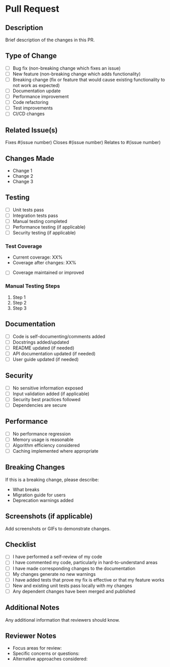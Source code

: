 # Pull Request

## Description
Brief description of the changes in this PR.

## Type of Change
- [ ] Bug fix (non-breaking change which fixes an issue)
- [ ] New feature (non-breaking change which adds functionality)
- [ ] Breaking change (fix or feature that would cause existing functionality to not work as expected)
- [ ] Documentation update
- [ ] Performance improvement
- [ ] Code refactoring
- [ ] Test improvements
- [ ] CI/CD changes

## Related Issue(s)
Fixes #(issue number)
Closes #(issue number)
Relates to #(issue number)

## Changes Made
- Change 1
- Change 2
- Change 3

## Testing
- [ ] Unit tests pass
- [ ] Integration tests pass
- [ ] Manual testing completed
- [ ] Performance testing (if applicable)
- [ ] Security testing (if applicable)

### Test Coverage
- Current coverage: XX%
- Coverage after changes: XX%
- [ ] Coverage maintained or improved

### Manual Testing Steps
1. Step 1
2. Step 2
3. Step 3

## Documentation
- [ ] Code is self-documenting/comments added
- [ ] Docstrings added/updated
- [ ] README updated (if needed)
- [ ] API documentation updated (if needed)
- [ ] User guide updated (if needed)

## Security
- [ ] No sensitive information exposed
- [ ] Input validation added (if applicable)
- [ ] Security best practices followed
- [ ] Dependencies are secure

## Performance
- [ ] No performance regression
- [ ] Memory usage is reasonable
- [ ] Algorithm efficiency considered
- [ ] Caching implemented where appropriate

## Breaking Changes
If this is a breaking change, please describe:
- What breaks
- Migration guide for users
- Deprecation warnings added

## Screenshots (if applicable)
Add screenshots or GIFs to demonstrate changes.

## Checklist
- [ ] I have performed a self-review of my code
- [ ] I have commented my code, particularly in hard-to-understand areas
- [ ] I have made corresponding changes to the documentation
- [ ] My changes generate no new warnings
- [ ] I have added tests that prove my fix is effective or that my feature works
- [ ] New and existing unit tests pass locally with my changes
- [ ] Any dependent changes have been merged and published

## Additional Notes
Any additional information that reviewers should know.

## Reviewer Notes
- Focus areas for review:
- Specific concerns or questions:
- Alternative approaches considered: